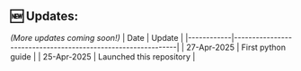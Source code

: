 ## 🆕 Updates:
*(More updates coming soon!)*
| Date       | Update                                                      |
|------------|--------------------------------------------------------------|
| 27-Apr-2025 | First python guide |
| 25-Apr-2025 | Launched this repository |


